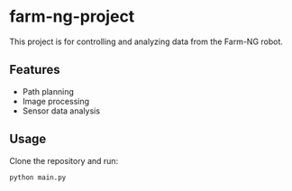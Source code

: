 # farm-ng-project

This project is for controlling and analyzing data from the Farm-NG robot.

## Features
- Path planning
- Image processing
- Sensor data analysis

## Usage
Clone the repository and run:

```bash
python main.py
